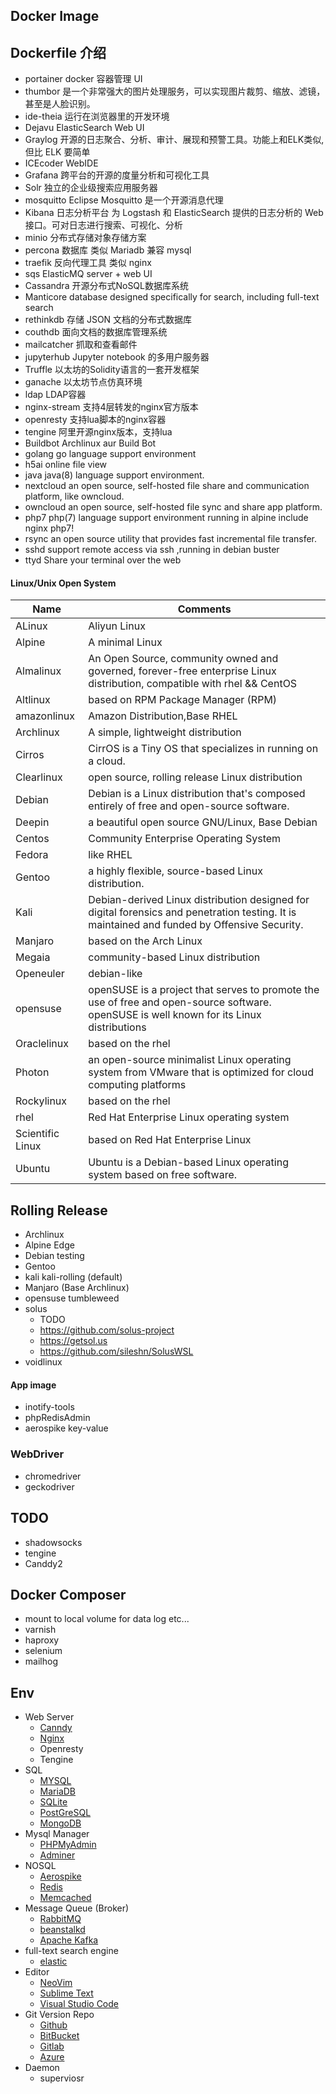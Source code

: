 ## Docker Image

## Dockerfile 介绍
- portainer   docker 容器管理 UI
- thumbor     是一个非常强大的图片处理服务，可以实现图片裁剪、缩放、滤镜，甚至是人脸识别。
- ide-theia   运行在浏览器里的开发环境
- Dejavu      ElasticSearch Web UI
- Graylog   开源的日志聚合、分析、审计、展现和预警工具。功能上和ELK类似,但比 ELK 要简单
- ICEcoder  WebIDE
- Grafana   跨平台的开源的度量分析和可视化工具
- Solr      独立的企业级搜索应用服务器
- mosquitto Eclipse Mosquitto 是一个开源消息代理
- Kibana    日志分析平台 为 Logstash 和 ElasticSearch 提供的日志分析的 Web 接口。可对日志进行搜索、可视化、分析
- minio     分布式存储对象存储方案
- percona   数据库 类似 Mariadb 兼容 mysql
- traefik   反向代理工具 类似 nginx
- sqs       ElasticMQ server + web UI
- Cassandra 开源分布式NoSQL数据库系统
- Manticore database designed specifically for search, including full-text search
- rethinkdb 存储 JSON 文档的分布式数据库
- couthdb   面向文档的数据库管理系统
- mailcatcher  抓取和查看邮件
- jupyterhub Jupyter notebook 的多用户服务器
- Truffle   以太坊的Solidity语言的一套开发框架
- ganache   以太坊节点仿真环境
- ldap      LDAP容器
- nginx-stream  支持4层转发的nginx官方版本
- openresty 支持lua脚本的nginx容器
- tengine       阿里开源nginx版本，支持lua
- Buildbot      Archlinux aur Build Bot
- golang        go language support environment
- h5ai          online file view
- java          java(8) language support environment.
- nextcloud     an open source, self-hosted file share and communication platform, like owncloud.
- owncloud      an open source, self-hosted file sync and share app platform.
- php7          php(7) language support environment  running in alpine include nginx php7!
- rsync         an open source utility that provides fast incremental file transfer.
- sshd          support remote access via ssh ,running in debian buster
- ttyd           Share your terminal over the web

#### Linux/Unix Open System

|  Name | Comments  |
|---|---|
| ALinux  | Aliyun Linux  |
| Alpine  | A minimal Linux  |
| Almalinux  | An Open Source, community owned and governed, forever-free enterprise Linux distribution, compatible with rhel && CentOS |
| Altlinux  | based on RPM Package Manager (RPM)  |
| amazonlinux  | Amazon Distribution,Base RHEL  |
| Archlinux  | A simple, lightweight distribution |
| Cirros  | CirrOS is a Tiny OS that specializes in running on a cloud. |
| Clearlinux  | open source, rolling release Linux distribution |
| Debian  | Debian is a Linux distribution that's composed entirely of free and open-source software. |
| Deepin  | a beautiful open source  GNU/Linux, Base Debian |
| Centos  | Community Enterprise Operating System |
| Fedora  | like RHEL |
| Gentoo  | a highly flexible, source-based Linux distribution. |
| Kali  |  Debian-derived Linux distribution designed for digital forensics and penetration testing. It is maintained and funded by Offensive Security. |
| Manjaro  | based on the Arch Linux |
| Megaia  | community-based Linux distribution |
| Openeuler  | debian-like |
| opensuse  |openSUSE is a project that serves to promote the use of free and open-source software. openSUSE is well known for its Linux distributions |
| Oraclelinux  | based on the rhel |
| Photon  | an open-source minimalist Linux operating system from VMware that is optimized for cloud computing platforms |
| Rockylinux  | based on the rhel |
| rhel  | Red Hat Enterprise Linux operating system |
| Scientific Linux  | based on Red Hat Enterprise Linux |
| Ubuntu  | Ubuntu is a Debian-based Linux operating system based on free software. |


## Rolling Release
- Archlinux
- Alpine Edge
- Debian testing
- Gentoo
- kali kali-rolling (default)
- Manjaro (Base Archlinux)
- opensuse tumbleweed
- solus
  - TODO
  - https://github.com/solus-project
  - https://getsol.us
  - https://github.com/sileshn/SolusWSL
- voidlinux

#### App image
- inotify-tools
- phpRedisAdmin
- aerospike key-value

### WebDriver
- chromedriver
- geckodriver

## TODO
- shadowsocks
- tengine
- Canddy2

## Docker Composer
- mount to local volume for data log etc...
- varnish
- haproxy
- selenium
- mailhog

## Env
- Web Server
  - [Canndy](https://caddyserver.com)
  - [Nginx](http://nginx.org)
  - Openresty
  - Tengine
- SQL
  - [MYSQL](https://www.mysql.com)
  - [MariaDB](https://mariadb.org)
  - [SQLite](https://www.sqlite.org)
  - [PostGreSQL](https://www.postgresql.org)
  - [MongoDB](https://www.mongodb.com)
- Mysql Manager
  - [PHPMyAdmin](https://www.phpmyadmin.net)
  - [Adminer](https://www.adminer.org)
- NOSQL
  - [Aerospike](https://aerospike.com)
  - [Redis](https://redis.io)
  - [Memcached](https://memcached.org)
- Message Queue (Broker)
  - [RabbitMQ](https://www.rabbitmq.com)
  - [beanstalkd](https://beanstalkd.github.io)
  - [Apache Kafka](http://kafka.apache.org)
- full-text search engine
  - [elastic](https://www.elastic.co)
- Editor
  - [NeoVim](https://neovim.io)
  - [Sublime Text](https://www.sublimetext.com)
  - [Visual Studio Code](https://code.visualstudio.com)
- Git Version Repo
  - [Github](https://github.com)
  - [BitBucket](https://bitbucket.org)
  - [Gitlab](https://about.gitlab.com)
  - [Azure](https://dev.azure.com)
- Daemon
  - superviosr
